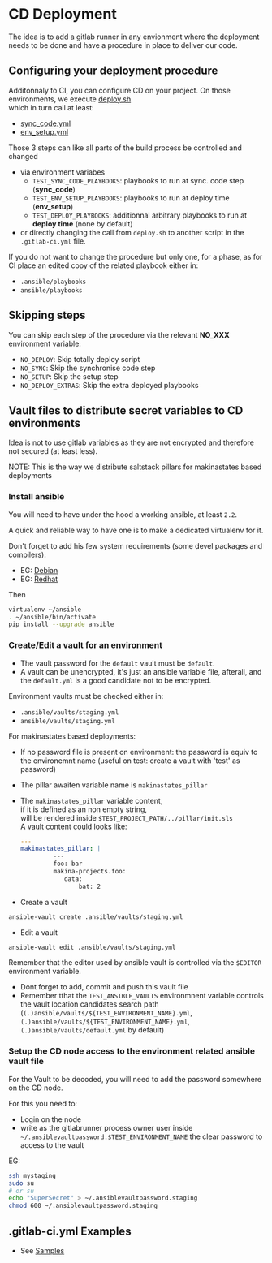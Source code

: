 # CD Deployment
The idea is to add a gitlab runner in any envionment where the deployment needs to be done and have a procedure in place to deliver our code.

## Configuring your deployment procedure
Additonnaly to CI, you can configure CD on your project.
On those environments, we execute [deploy.sh](../bin/deploy.sh)<br/>
which in turn call at least:
 - [sync_code.yml](../ansible/playbooks/lifecycle/sync_code.yml)
 - [env_setup.yml](../ansible/playbooks/lifecycle/env_setup.yml)

Those 3 steps can like all parts of the build process be controlled and changed <br/>
- via environment variabes
    - ``TEST_SYNC_CODE_PLAYBOOKS``: playbooks to run at sync. code step (**sync_code**)
    - ``TEST_ENV_SETUP_PLAYBOOKS``: playbooks to run at deploy time (**env_setup**)
    - ``TEST_DEPLOY_PLAYBOOKS``: additionnal arbitrary playbooks to run at **deploy time** (none by default)
- or directly changing the call from ``deploy.sh`` to another script in the ``.gitlab-ci.yml`` file.


If you do not want to change the procedure but only one, for a phase,
as for CI place an edited copy of the related playbook either in:
- ``.ansible/playbooks``
- ``ansible/playbooks``


## Skipping steps
You can skip each step of the procedure via the relevant **NO_XXX** environment variable:
- ``NO_DEPLOY``: Skip totally deploy script
- ``NO_SYNC``: Skip the synchronise code step
- ``NO_SETUP``: Skip the setup step
- ``NO_DEPLOY_EXTRAS``: Skip the extra deployed playbooks


## Vault files to distribute secret variables to CD environments
Idea is not to use gitlab variables as they are not encrypted and therefore not secured (at least less).

NOTE: This is the way we distribute saltstack pillars for makinastates based deployments

### Install ansible
You will need to have under the hood a working ansible, at least ``2.2``.

A quick and reliable way to have one is to make a dedicated virtualenv for it.

Don't forget to add his few system requirements (some devel packages and compilers):
- EG: [Debian](https://github.com/corpusops/corpusops.bootstrap/blob/master/requirements/os_packages.Debian)
- EG: [Redhat](https://github.com/corpusops/corpusops.bootstrap/blob/master/requirements/os_packages.redhat)

Then
```sh
virtualenv ~/ansible
. ~/ansible/bin/activate
pip install --upgrade ansible
```

### Create/Edit a vault for an environment
- The vault password for the ``default`` vault must be ``default``.
- A vault can be unencrypted, it's just an ansible variable file, afterall, and the ``default.yml`` is
  a good candidate not to be encrypted.

Environment vaults must be checked either in:
- ``.ansible/vaults/staging.yml``
- ``ansible/vaults/staging.yml``

For makinastates based deployments:
- If no password file is present on environment: the password is equiv to the environemnt name (useful on test: create a vault with 'test' as password)
- The pillar awaiten variable name is ``makinastates_pillar``
- The ``makinastates_pillar`` variable content, <br>
  if it is defined as an non empty string, <br/>
  will be rendered inside ``$TEST_PROJECT_PATH/../pillar/init.sls``<br/>
  A vault content could looks like:
  ```yaml
  ---
  makinastates_pillar: |
           ---
           foo: bar
           makina-projects.foo:
              data:
                  bat: 2
  ```

- Create a vault
```sh
ansible-vault create .ansible/vaults/staging.yml
```

- Edit a vault
```sh
ansible-vault edit .ansible/vaults/staging.yml
```

Remember that the editor used by ansible vault is controlled via the ``$EDITOR`` environment variable.

- Dont forget to add, commit and push this vault file
- Remember tthat the ``TEST_ANSIBLE_VAULTS`` environmnent variable controls the vault location candidates search path (``(.)ansible/vaults/${TEST_ENVIRONMENT_NAME}.yml``, ``(.)ansible/vaults/${TEST_ENVIRONMENT_NAME}.yml``, ``(.)ansible/vaults/default.yml`` by default)

### Setup the CD node access to the environment related ansible vault file
For the Vault to be decoded, you will need to add the password somewhere on the CD node.

For this you need to:
- Login on the node
- write as the gitlabrunner process owner user inside ``~/.ansiblevaultpassword.$TEST_ENVIRONMENT_NAME`` the clear password to access to the vault

EG:
```sh
ssh mystaging
sudo su
# or su
echo "SuperSecret" > ~/.ansiblevaultpassword.staging
chmod 600 ~/.ansiblevaultpassword.staging
```

## .gitlab-ci.yml Examples
- See [Samples](./samples.md)

